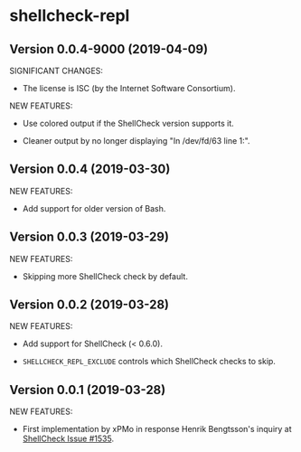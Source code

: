 # shellcheck-repl

## Version 0.0.4-9000 (2019-04-09)

SIGNIFICANT CHANGES:

 * The license is ISC (by the Internet Software Consortium).
 
NEW FEATURES:

 * Use colored output if the ShellCheck version supports it.

 * Cleaner output by no longer displaying "In /dev/fd/63 line 1:".
 

## Version 0.0.4 (2019-03-30)

NEW FEATURES:

 * Add support for older version of Bash.


## Version 0.0.3 (2019-03-29)

NEW FEATURES:

 * Skipping more ShellCheck check by default.


## Version 0.0.2 (2019-03-28)

NEW FEATURES:

 * Add support for ShellCheck (< 0.6.0).

 * `SHELLCHECK_REPL_EXCLUDE` controls which ShellCheck checks to skip.


## Version 0.0.1 (2019-03-28)

NEW FEATURES:

 * First implementation by xPMo in response Henrik Bengtsson's inquiry at
   [ShellCheck Issue #1535](https://github.com/koalaman/shellcheck/issues/1535).

